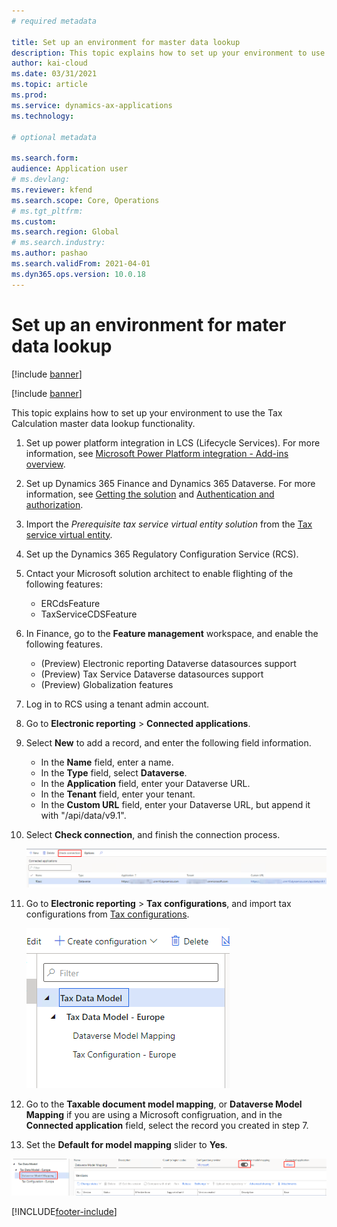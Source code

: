 ```yaml
---
# required metadata

title: Set up an environment for master data lookup
description: This topic explains how to set up your environment to use the Tax Calculation master data lookup functionality.
author: kai-cloud
ms.date: 03/31/2021
ms.topic: article
ms.prod: 
ms.service: dynamics-ax-applications
ms.technology: 

# optional metadata

ms.search.form:
audience: Application user
# ms.devlang: 
ms.reviewer: kfend
ms.search.scope: Core, Operations
# ms.tgt_pltfrm: 
ms.custom: 
ms.search.region: Global
# ms.search.industry: 
ms.author: pashao
ms.search.validFrom: 2021-04-01
ms.dyn365.ops.version: 10.0.18
---
```


# Set up an environment for mater data lookup

[!include [banner](../includes/banner.md)]

[!include [banner](../includes/preview-banner.md)]

This topic explains how to set up your environment to use the Tax Calculation master data lookup functionality.

1. Set up power platform integration in LCS (Lifecycle Services). For more information, see [Microsoft Power Platform integration - Add-ins overview](../../fin-ops-core/dev-itpro/power-platform/add-ins-overview.md).
2. Set up Dynamics 365 Finance and Dynamics 365 Dataverse. For more information, see [Getting the solution](../../fin-ops-core/dev-itpro/power-platform/admin-reference.md#getting-the-solution) and [Authentication and authorization](../../fin-ops-core/dev-itpro/power-platform/admin-reference.md#authentication-and-authorization).
3. Import the *Prerequisite tax service virtual entity solution* from the [Tax service virtual entity](https://go.microsoft.com/fwlink/?linkid=2158160).
4. Set up the Dynamics 365 Regulatory Configuration Service (RCS). 
5. Cntact your Microsoft solution architect to enable flighting of the following features:

      - ERCdsFeature
      - TaxServiceCDSFeature

6. In Finance, go to the **Feature management** workspace, and enable the following features.

      - (Preview) Electronic reporting Dataverse datasources support
      - (Preview) Tax Service Dataverse datasources support
      - (Preview) Globalization features

5. Log in to RCS using a tenant admin account.
6. Go to **Electronic reporting** > **Connected applications**. 
7. Select **New** to add a record, and enter the following field information. 

   - In the **Name** field, enter a name.
   - In the **Type** field, select **Dataverse**.
   - In the **Application** field, enter your Dataverse URL.
   - In the **Tenant** field, enter your tenant.
   - In the **Custom URL** field, enter your Dataverse URL, but append it with "/api/data/v9.1".

8. Select **Check connection**, and finish the connection process. 

   [![Check connection button](./media/tax-service-setup-environment-for-mater-date-pic1.png)](./media/tax-service-setup-environment-for-mater-date-pic1.png)

9. Go to **Electronic reporting** > **Tax configurations**, and import tax configurations from [Tax configurations](https://go.microsoft.com/fwlink/?linkid=2158352).

   [![Tax configurations page, Tax data model tree](./media/tax-service-setup-environment-for-mater-date-pic2.png)](./media/tax-service-setup-environment-for-mater-date-pic2.png)

10. Go to the **Taxable document model mapping**, or **Dataverse Model Mapping** if you are using a Microsoft configruation, and in the **Connected application** field, select the record you created in step 7.
11. Set the **Default for model mapping** slider to **Yes**.

   [![Model mapping page](./media/tax-service-setup-environment-for-mater-date-pic3.png)](./media/tax-service-setup-environment-for-mater-date-pic3.png)


[!INCLUDE[footer-include](../../includes/footer-banner.md)]
